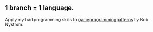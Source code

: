 ## 1 branch = 1 language.
Apply my bad programming skills to [gameprogrammingpatterns](https://gameprogrammingpatterns.com) by Bob Nystrom.
